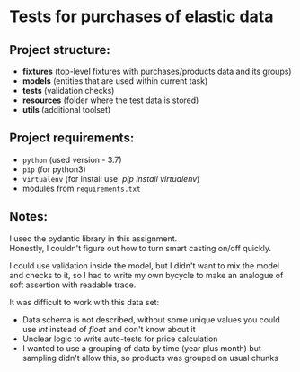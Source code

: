 # Tests for purchases of elastic data

## Project structure:

* **fixtures** (top-level fixtures with purchases/products data and its groups)
* **models** (entities that are used within current task)
* **tests** (validation checks)
* **resources** (folder where the test data is stored)
* **utils** (additional toolset)

## Project requirements:

* `python` (used version - 3.7)
* `pip` (for python3)
* `virtualenv` (for install use: *pip install virtualenv*)
* modules from `requirements.txt`

## Notes:

I used the pydantic library in this assignment.  
Honestly, I couldn't figure out how to turn smart casting on/off quickly.

I could use validation inside the model, but I didn't want to mix the model
and checks to it, so I had to write my own bycycle to make an analogue of
soft assertion with readable trace.

It was difficult to work with this data set:

* Data schema is not described, without some unique
  values you could use _int_ instead of _float_ and don't know about it
* Unclear logic to write auto-tests for price calculation
* I wanted to use a grouping of data by time (year plus month)
  but sampling didn't allow this, so products was grouped on usual chunks